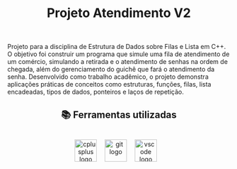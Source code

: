 <h1 align='center'>Projeto Atendimento V2</h1>
<br>
<p align='left'>Projeto para a disciplina de Estrutura de Dados sobre Filas e Lista em C++. O objetivo foi construir um programa que simule uma fila de atendimento de um comércio, simulando a retirada e o atendimento de senhas na ordem de chegada, além do gerenciamento do guichê que fará o atendimento da senha. Desenvolvido como trabalho acadêmico, o projeto demonstra aplicações práticas de conceitos como estruturas, funções, filas, lista encadeadas, tipos de dados, ponteiros e laços de repetição.</p>
<h2 align="center">📚 Ferramentas utilizadas</h2>
<br>
<div align="center">
  <img src="https://cdn.jsdelivr.net/gh/devicons/devicon/icons/cplusplus/cplusplus-original.svg" height="50" alt="cplusplus logo"/>
  <img width="10" />
  <img src="https://cdn.jsdelivr.net/gh/devicons/devicon/icons/git/git-original.svg" height="50" alt="git logo"/>
  <img width="10" />
  <img src="https://cdn.jsdelivr.net/gh/devicons/devicon/icons/vscode/vscode-original.svg" height="50" alt="vscode logo"/>
  <img width="10"/>
</div>
<br>

